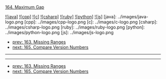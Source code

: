 [164. Maximum Gap](https://leetcode.com/problems/maximum-gap/)

[![java]](../java/164-maximum-gap.md)
[![cpp]](../cpp/164-maximum-gap.md)
[![c]](../c/164-maximum-gap.md)
[![csharp]](../csharp/164-maximum-gap.md)
[![ruby]](../ruby/164-maximum-gap.md)
[![python]](../python/164-maximum-gap.md)
[![js]](../js/164-maximum-gap.md)
[java]: ../images/java-logo.png
[cpp]: ../images/cpp-logo.png
[c]: ../images/c-logo.png
[csharp]: ../images/csharp-logo.png
[ruby]: ../images/ruby-logo.png
[python]: ../images/python-logo.png
[js]: ../images/js-logo.png

- [prev: 163. Missing Ranges](163-missing-ranges.md)
- [next: 165. Compare Version Numbers](165-compare-version-numbers.md)

---


---

- [prev: 163. Missing Ranges](163-missing-ranges.md)
- [next: 165. Compare Version Numbers](165-compare-version-numbers.md)
